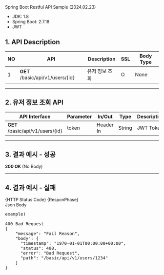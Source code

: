Spring Boot Restful API Sample (2024.02.23)

- JDK: 1.8
- Spring Boot: 2.7.18
- JWT

## 1. API Description

| NO | API | Description | SSL | Body Type |
| ---- | ---- | ---- | ---- |-----------|
| 1 | **GET** /basic/api/v1/users/{id} | 유저 정보 조회 | O | None      |

<hr/>

## 2. 유저 정보 조회 API

| API Interface | Parameter | In/Out    | Type   | Description |
| ---- |-----------|-----------|--------|-------------|
| **GET** /basic/api/v1/users/{id} | token     | Header In | String | JWT Token   |

<hr/>

## 3. 결과 예시 - 성공

**200 OK** (No Body)

<hr/>

## 4. 결과 예시 - 실패

{HTTP Status Code} {ResponPhase}<br/>Json Body
<pre>
example)

400 Bad Request
{
	"message": "Fail Reason",
	"body": {
	  "timestamp": "1970-01-01T00:00:00+00:00",
	  "status": 400,
	  "error": "Bad Request",
	  "path": "/basic/api/v1/users/1234"
	}
}
</pre>
